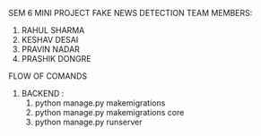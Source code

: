 SEM 6 MINI PROJECT FAKE NEWS DETECTION
TEAM MEMBERS:

1. RAHUL SHARMA
2. KESHAV DESAI
3. PRAVIN NADAR
4. PRASHIK DONGRE

FLOW OF COMANDS

1. BACKEND :
   1. python manage.py makemigrations
   2. python manage.py makemigrations core
   3. python manage.py runserver
